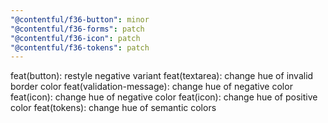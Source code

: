 ```yaml
---
"@contentful/f36-button": minor
"@contentful/f36-forms": patch
"@contentful/f36-icon": patch
"@contentful/f36-tokens": patch
---
```


feat(button): restyle negative variant
feat(textarea): change hue of invalid border color
feat(validation-message): change hue of negative color
feat(icon): change hue of negative color
feat(icon): change hue of positive color
feat(tokens): change hue of semantic colors
